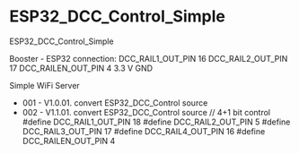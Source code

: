# ESP32_DCC_Control_Simple
ESP32_DCC_Control_Simple

Booster - ESP32 connection:
DCC_RAIL1_OUT_PIN  16
DCC_RAIL2_OUT_PIN  17
DCC_RAILEN_OUT_PIN  4
3.3 V
GND

Simple WiFi Server

- 001 - V1.0.01. convert ESP32_DCC_Control source
- 002 - V1.1.01. convert ESP32_DCC_Control source
	// 4+1 bit control
	#define DCC_RAIL1_OUT_PIN  18
	#define DCC_RAIL2_OUT_PIN   5
	#define DCC_RAIL3_OUT_PIN  17
	#define DCC_RAIL4_OUT_PIN  16
	#define DCC_RAILEN_OUT_PIN  4
